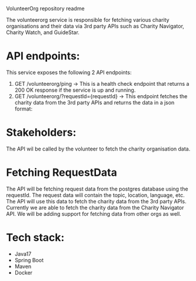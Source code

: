 VolunteerOrg repository readme

The volunteerorg service is responsible for fetching various charity organisations and their data via 3rd party APIs such as Charity Navigator, Charity Watch, and GuideStar. 

# API endpoints:
This service exposes the following 2 API endpoints:
1. GET /volunteerorg/ping -> This is a health check endpoint that returns a 200 OK response if the service is up and running.
2. GET /volunteerorg/?requestId={requestId} -> This endpoint fetches the charity data from the 3rd party APIs and returns the data in a json format:

# Stakeholders:
The API wil be called by the volunteer to fetch the charity organisation data.

# Fetching RequestData
The API will be fetching request data from the postgres database using the requestId. The request data will contain the topic, location, language, etc. The API will use this data to fetch the charity data from the 3rd party APIs.
Currently we are able to fetch the charity data from the Charity Navigator API. We will be adding support for fetching data from other orgs as well.

# Tech stack:
- Java17
- Spring Boot
- Maven
- Docker